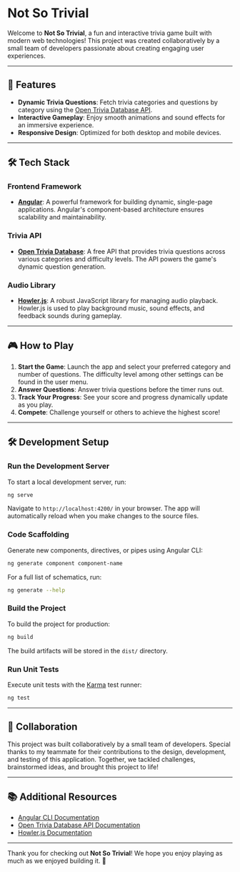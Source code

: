 # Not So Trivial

Welcome to **Not So Trivial**, a fun and interactive trivia game built with modern web technologies! This project was created collaboratively by a small team of developers passionate about creating engaging user experiences.

---

## 🚀 Features

- **Dynamic Trivia Questions**: Fetch trivia categories and questions by category using the [Open Trivia Database API](https://opentdb.com/api_config.php).
- **Interactive Gameplay**: Enjoy smooth animations and sound effects for an immersive experience.
- **Responsive Design**: Optimized for both desktop and mobile devices.

---

## 🛠️ Tech Stack

### **Frontend Framework**

- **[Angular](https://angular.io/)**: A powerful framework for building dynamic, single-page applications. Angular's component-based architecture ensures scalability and maintainability.

### **Trivia API**

- **[Open Trivia Database](https://opentdb.com/api_config.php)**: A free API that provides trivia questions across various categories and difficulty levels. The API powers the game's dynamic question generation.

### **Audio Library**

- **[Howler.js](https://howlerjs.com/)**: A robust JavaScript library for managing audio playback. Howler.js is used to play background music, sound effects, and feedback sounds during gameplay.

---

## 🎮 How to Play

1. **Start the Game**: Launch the app and select your preferred category and number of questions. The difficulty level among other settings can be found in the user menu.
2. **Answer Questions**: Answer trivia questions before the timer runs out.
3. **Track Your Progress**: See your score and progress dynamically update as you play.
4. **Compete**: Challenge yourself or others to achieve the highest score!

---

## 🛠️ Development Setup

### **Run the Development Server**

To start a local development server, run:

```bash
ng serve
```

Navigate to `http://localhost:4200/` in your browser. The app will automatically reload when you make changes to the source files.

### **Code Scaffolding**

Generate new components, directives, or pipes using Angular CLI:

```bash
ng generate component component-name
```

For a full list of schematics, run:

```bash
ng generate --help
```

### **Build the Project**

To build the project for production:

```bash
ng build
```

The build artifacts will be stored in the `dist/` directory.

### **Run Unit Tests**

Execute unit tests with the [Karma](https://karma-runner.github.io) test runner:

```bash
ng test
```

---

## 🤝 Collaboration

This project was built collaboratively by a small team of developers. Special thanks to my teammate for their contributions to the design, development, and testing of this application. Together, we tackled challenges, brainstormed ideas, and brought this project to life!

---

## 📚 Additional Resources

- [Angular CLI Documentation](https://angular.dev/tools/cli)
- [Open Trivia Database API Documentation](https://opentdb.com/api_config.php)
- [Howler.js Documentation](https://howlerjs.com/)

---

Thank you for checking out **Not So Trivial**! We hope you enjoy playing as much as we enjoyed building it. 🎉
